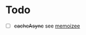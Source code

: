 # Todo

- [ ] ~~cacheAsync~~ see [memoizee](https://github.com/medikoo/memoizee#memoizing-asynchronous-functions)
